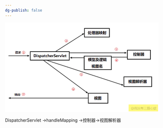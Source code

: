 ```yaml
---
dg-publish: false
---
```

![](assets/Pasted%20image%2020230301153532.png)

 DispatcherServlet ->handleMapping ->控制器->视图解析器
